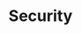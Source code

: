 ---
title: Security
description: Everything Cybersecurity
image: cover.png

# Badge style
style:
    background: " #235284"
    color: "#fff"
---
